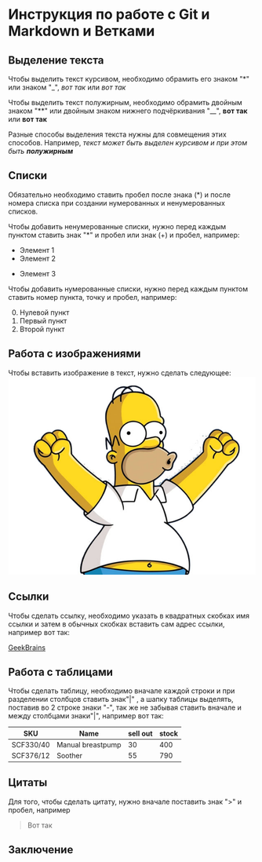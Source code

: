 # Инструкция по работе с Git и Markdown и Ветками

## Выделение текста

Чтобы выделить текст курсивом, необходимо обрамить его знаком "*" или знаком "_", *вот так* или _вот так_

Чтобы выделить текст полужирным, необходимо обрамить двойным знаком "**" или двойным знаком нижнего подчёркивания "__", **вот так** или __вот так__

Разные способы выделения текста нужны для совмещения этих способов. Например, _текст может быть выделен курсивом и при этом быть **полужирным**_

## Списки

Обязательно необходимо ставить пробел после знака (*) и после номера списка при создании нумерованных и ненумерованных списков.

Чтобы добавить ненумерованные списки, нужно перед каждым пунктом ставить знак "*" и пробел или знак (+) и пробел, например:

* Элемент 1
* Элемент 2
+ Элемент 3

Чтобы добавить нумерованные списки, нужно перед каждым пунктом ставить номер пункта, точку и пробел, например:

0. Нулевой пункт
1. Первый пункт
2. Второй пункт

## Работа с изображениями

Чтобы вставить изображение в текст, нужно сделать следующее:
![Привет, это балбес!](gomer.jpg)

## Ссылки

Чтобы сделать ссылку, необходимо указать в квадратных скобках имя ссылки и затем в обычных скобках вставить сам адрес ссылки, например вот так:

[GeekBrains](https://gb.ru)

## Работа с таблицами

Чтобы сделать таблицу, необходимо вначале каждой строки и при разделении столбцов ставить знак"|" , а шапку таблицы выделять, поставив во 2 строке знаки "-", так же не забывая ставить вначале и между столбцами знаки"|", например вот так:

| SKU | Name | sell out | stock |
| --- | ---- | -------- | ----- |
| SCF330/40 | Manual breastpump | 30 | 400 |
| SCF376/12 | Soother | 55 | 790 |

## Цитаты

Для того, чтобы сделать цитату, нужно вначале поставить знак ">" и пробел, например

> Вот так

## Заключение